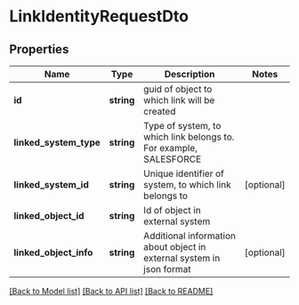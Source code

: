 # LinkIdentityRequestDto

## Properties
Name | Type | Description | Notes
------------ | ------------- | ------------- | -------------
**id** | **string** | guid of object to which link will be created | 
**linked_system_type** | **string** | Type of system, to which link belongs to. For example, SALESFORCE | 
**linked_system_id** | **string** | Unique identifier of system, to which link belongs to | [optional] 
**linked_object_id** | **string** | Id of object in external system | 
**linked_object_info** | **string** | Additional information about object in external system in json format | [optional] 

[[Back to Model list]](../README.md#documentation-for-models) [[Back to API list]](../README.md#documentation-for-api-endpoints) [[Back to README]](../README.md)

